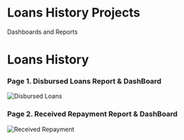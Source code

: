# Loans History Projects
Dashboards and Reports

# Loans History
### Page 1. Disbursed Loans Report & DashBoard
![Disbursed Loans](https://user-images.githubusercontent.com/60735401/134350504-b6d9550b-4f57-4418-9f95-b238b34089c2.PNG)
### Page 2. Received Repayment Report & DashBoard

![Received Repayment](https://user-images.githubusercontent.com/60735401/134350909-a542e672-4e3b-48e8-a9d1-15d6e2ad1621.PNG)
